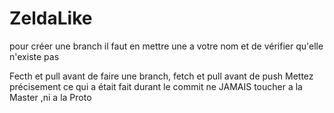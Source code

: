 # ZeldaLike

pour créer une branch il faut en mettre une a votre nom et de vérifier qu'elle n'existe pas

Fecth et pull avant de faire une branch,
fetch et pull avant de push
Mettez précisement ce qui a était fait durant le commit
ne JAMAIS toucher a la Master ,ni  a la Proto

